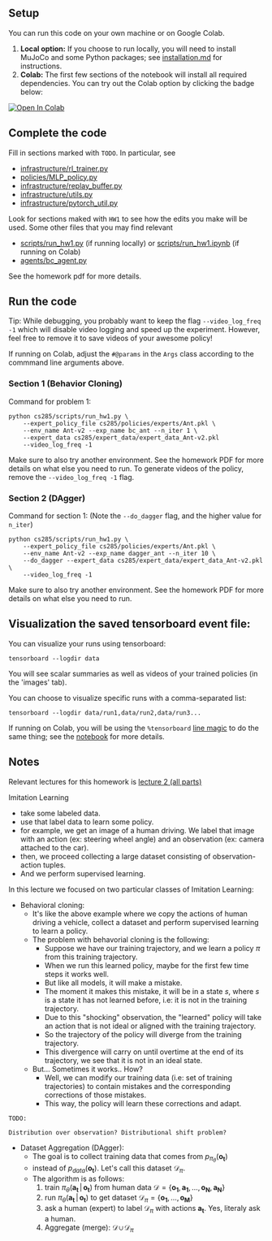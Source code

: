 ## Setup

You can run this code on your own machine or on Google Colab. 

1. **Local option:** If you choose to run locally, you will need to install MuJoCo and some Python packages; see [installation.md](installation.md) for instructions.
2. **Colab:** The first few sections of the notebook will install all required dependencies. You can try out the Colab option by clicking the badge below:

[![Open In Colab](https://colab.research.google.com/assets/colab-badge.svg)](https://colab.research.google.com/github/berkeleydeeprlcourse/homework_fall2021/blob/master/hw1/cs285/scripts/run_hw1.ipynb)

## Complete the code

Fill in sections marked with `TODO`. In particular, see
 - [infrastructure/rl_trainer.py](cs285/infrastructure/rl_trainer.py)
 - [policies/MLP_policy.py](cs285/policies/MLP_policy.py)
 - [infrastructure/replay_buffer.py](cs285/infrastructure/replay_buffer.py)
 - [infrastructure/utils.py](cs285/infrastructure/utils.py)
 - [infrastructure/pytorch_util.py](cs285/infrastructure/pytorch_util.py)

Look for sections maked with `HW1` to see how the edits you make will be used.
Some other files that you may find relevant
 - [scripts/run_hw1.py](cs285/scripts/run_hw1.py) (if running locally) or [scripts/run_hw1.ipynb](cs285/scripts/run_hw1.ipynb) (if running on Colab)
 - [agents/bc_agent.py](cs285/agents/bc_agent.py)

See the homework pdf for more details.

## Run the code

Tip: While debugging, you probably want to keep the flag `--video_log_freq -1` which will disable video logging and speed up the experiment. However, feel free to remove it to save videos of your awesome policy!

If running on Colab, adjust the `#@params` in the `Args` class according to the commmand line arguments above.

### Section 1 (Behavior Cloning)
Command for problem 1:

```
python cs285/scripts/run_hw1.py \
	--expert_policy_file cs285/policies/experts/Ant.pkl \
	--env_name Ant-v2 --exp_name bc_ant --n_iter 1 \
	--expert_data cs285/expert_data/expert_data_Ant-v2.pkl
	--video_log_freq -1
```

Make sure to also try another environment.
See the homework PDF for more details on what else you need to run.
To generate videos of the policy, remove the `--video_log_freq -1` flag.

### Section 2 (DAgger)
Command for section 1:
(Note the `--do_dagger` flag, and the higher value for `n_iter`)

```
python cs285/scripts/run_hw1.py \
    --expert_policy_file cs285/policies/experts/Ant.pkl \
    --env_name Ant-v2 --exp_name dagger_ant --n_iter 10 \
    --do_dagger --expert_data cs285/expert_data/expert_data_Ant-v2.pkl \
	--video_log_freq -1
```

Make sure to also try another environment.
See the homework PDF for more details on what else you need to run.

## Visualization the saved tensorboard event file:

You can visualize your runs using tensorboard:
```
tensorboard --logdir data
```

You will see scalar summaries as well as videos of your trained policies (in the 'images' tab).

You can choose to visualize specific runs with a comma-separated list:
```
tensorboard --logdir data/run1,data/run2,data/run3...
```

If running on Colab, you will be using the `%tensorboard` [line magic](https://ipython.readthedocs.io/en/stable/interactive/magics.html) to do the same thing; see the [notebook](cs285/scripts/run_hw1.ipynb) for more details.

## Notes
Relevant lectures for this homework is [lecture 2 (all parts)](https://www.youtube.com/watch?v=HUzyjOsd2PA&list=PL_iWQOsE6TfXxKgI1GgyV1B_Xa0DxE5eH&index=5)

Imitation Learning
- take some labeled data.
- use that label data to learn some policy.
- for example, we get an image of a human driving. We label that image with an action (ex: steering wheel angle) and an observation (ex: camera attached to the car).
- then, we proceed collecting a large dataset consisting of observation-action tuples.
- And we perform supervised learning.


In this lecture we focused on two particular classes of Imitation Learning:
- Behavioral cloning:
  - It's like the above example where we copy the actions of human driving a vehicle, collect a dataset and perform supervised learning to learn a policy.
  - The problem with behavorial cloning is the following:
    - Suppose we have our training trajectory, and we learn a policy $\pi$ from this training trajectory.
    - When we run this learned policy, maybe for the first few time steps it works well. 
    - But like all models, it will make a mistake. 
    - The moment it makes this mistake, it will be in a state $s$, where $s$ is a state it has not learned before, i.e: it is not in the training trajectory.
    - Due to this "shocking" observation, the "learned" policy will take an action that is not ideal or aligned with the training trajectory.
    - So the trajectory of the policy will diverge from the training trajectory.
    - This divergence will carry on until overtime at the end of its trajectory, we see that it is not in an ideal state.
  - But... Sometimes it works.. How?
    - Well, we can modify our training data (i.e: set of training trajectories) to contain mistakes and the corresponding corrections of those mistakes.
    - This way, the policy will learn these corrections and adapt.

```
TODO:

Distribution over observation? Distributional shift problem?
```
- Dataset Aggregation (DAgger):
  - The goal is to collect training data that comes from $p_{\pi_{\theta}} (\mathbf{o_t})$ 
  - instead of $p_{data}(\mathbf{o_t})$. Let's call this dataset $\mathcal{D}_{\pi}$.
  - The algorithm is as follows:
    1. train $\pi_{\theta}(\mathbf{a_t}\, | \, \mathbf{o_t})$ from human data $\mathcal{D} = \{ \mathbf{o_1},\mathbf{a_1},\ldots,\mathbf{o_N},\mathbf{a_N} \}$
    2. run $\pi_{\theta}(\mathbf{a_t}\, | \, \mathbf{o_t})$ to get dataset $\mathcal{D}_{\pi} = \{ \mathbf{o_1}, \ldots, \mathbf{o_M} \}$
    3. ask a human (expert) to label $\mathcal{D}_{\pi}$ with actions $\mathbf{a_t}$. Yes, literaly ask a human.
    4. Aggregate (merge): $\mathcal{D} \,\cup \,\mathcal{D}_{\pi}$




